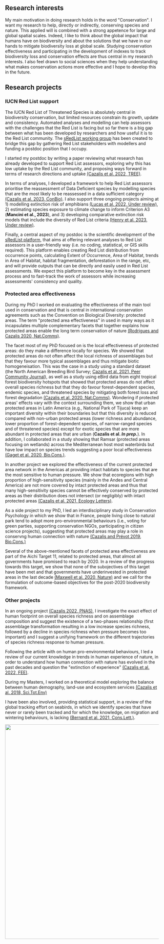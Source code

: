 ## Research interests
My main motivation in doing research holds in the word "Conservation". I want my research to help, directly or indirectly, conserving species and nature. This applied will is combined with a strong appetence for large and global spatial scales. Indeed, I like to think about the global impact that humans have on biodiversity and about the solutions that we have in our hands to mitigate biodiversity loss at global scale. Studying conservation effectiveness and participating in the development of indexes to track biodiversity loss and conservation effects are thus central in my research interests. I also feel drawn to social sciences when they help understanding what makes conservation actions more effective and I hope to develop this in the future.


## Research projects
### IUCN Red List support
The IUCN Red List of Threatened Species is absolutely central in biodiversity conservation, but limited resources constrain its growth, update and consistency. Automated analyses and modelling can help assessors with the challenges that the Red List is facing but so far there is a big gap between what has been developed by researchers and how useful it is to the Red List community. The [sRedList working group](https://www.idiv.de/en/sredlist.html) has been created to bridge this gap by gathering Red List stakeholders with modellers and funding a postdoc position that I occupy.

I started my postdoc by writing a paper reviewing what research has already developed to support Red List assessors, exploring why this has low uptake by the Red List community, and proposing ways forward in terms of research directions and uptake [(Cazalis et al. 2022, TREE)](https://www.sciencedirect.com/science/article/pii/S0169534721003372?dgcid=author).

In terms of analyses, I developed a framework to help Red List assessors prioritise the reassessment of Data Deficient species by modelling species that are the most likely to be reassessed in a data sufficient category [(Cazalis et al. 2023, ConBio)](https://conbio.onlinelibrary.wiley.com/doi/full/10.1111/cobi.14139). I also support three ongoing projects aiming at 1) modelling extinction risk of amphibians [(Lucas et al. 2022, Under review)](https://www.biorxiv.org/content/10.1101/2023.02.08.526823v1), 2) estimating species exposure to climate change to inform Criterion A3 (**Mancini et al., 2023**), and 3) developing comparative extinction risk models that include the diversity of Red List criteria [(Henry et al. 2023, Under review)](https://www.biorxiv.org/content/10.1101/2023.06.08.544254v1.abstract).

Finally, a central aspect of my postdoc is the scientific development of the [sRedList platform](https://sredlist.eu/#/home), that aims at offering relevant analyses to Red List assessors in a user-friendly way (i.e. no coding, statistical, or GIS skills required). This platform enables creating Red List distribution from occurrence points, calculating Extent of Occurrence, Area of Habitat, trends in Area of Habitat, habitat fragmentation, deforestation in the range, etc, and will provide outputs that can be directly and easily used in Red List assessments. We expect this platform to become key in the assessment process and to fast-track the work of assessors while increasing assessments' consistency and quality.


### Protected area effectiveness

During my PhD I worked on evaluating the effectiveness of the main tool used in conservation and that is central in international conservation agreements such as the Convention on Biological Diversity: protected areas. The term "protected area effectiveness" in used in many ways as it incapsulates multiple complementary facets that together explains how protected areas enable the long term conservation of nature [(Rodrigues and Cazalis 2020, Nat.Comms)](https://www.nature.com/articles/s41467-020-18989-2). 

The facet most of my PhD focused on is the local effectiveness of protected areas: do they make a difference locally for species. We showed that protected areas do not often affect the local richness of assemblages but that they favour more typical assemblages and thus mitigate biotic homogeneisation. This was the case in a study using a standard dataset (the North American Breeding Bird Survey; [Cazalis et al. 2021, Peer Community Journal](https://peercommunityjournal.org/articles/10.24072/pcjournal.5/)), as well as a study using eBird data from eight tropical forest biodiversity hotspots that showed that protected areas do not affect overall species richness but that they do favour forest-dependent species, endemic species, and threatened species by mitigating both forest loss and forest degradation [(Cazalis et al. 2020, Nat.Comms)](https://www.nature.com/articles/s41467-020-18230-0). Wondering if protected areas' effects vary with the context surrounding them, we show that urban protected areas in Latin America (e.g., National Park of Tijuca) keep an important diversity within their boundaries but that this diversity is reduced compared with non-urban protected areas (lower richness and abundance, lower proportion of forest-dependent species, of narrow-ranged species and of threatened species) except for exotic species that are more abundant in protected areas that are urban (**Cazalis et al. *In prep.***). In addition, I collaborated in a study showing that Ramsar (protected areas focusing on wetlands) across the Mediterranean host most waterbirds but have low impact on species trends suggesting a poor local effectiveness [(Gaget et al. 2020, Bio.Cons.)](https://www.sciencedirect.com/science/article/abs/pii/S0006320719315332?dgcid=author).

In another project we explored the effectiveness of the current protected area network in the Americas at providing intact habitats to species that are the most sensitive to human pressure. We show that ecoregions with high proportion of high-sensitivity species (mainly in the Andes and Central America) are not more covered by intact protected areas and thus that many high-sensitivity species cannot be effectively conserved by protected areas as their distribution does not intersect (or negligibly) with intact protected areas [(Cazalis et al. 2021, Ecology Letters)](https://onlinelibrary.wiley.com/doi/10.1111/ele.13859).

As a side project to my PhD, I led an interdisciplinary study in Conservation Psychology in which we show that in France, people living close to natural park tend to adopt more pro-environmental behaviours (i.e., voting for green parties, supporting conservation NGOs, participating in citizen science projects), suggesting that protected areas may play a role in conservng human connection with nature [(Cazalis and Prévot 2019, Bio.Cons.)](https://doi.org/10.1016/j.biocon.2019.03.012)

Several of the above-mentioned facets of protected area effectiveness are part of the Aichi Target 11, related to protected areas, that almost all governments have promised to reach by 2020. In a review of the progress towards this target, we show that none of the subojectives of this target have been met and that governments have underinvested in protected areas in the last decade [(Maxwell et al. 2020, Nature)](https://www.nature.com/articles/s41586-020-2773-z) and we call for the formulation of outcome-based objectives for the post-2020 biodiversity framework.


### Other projects
In an ongoing project [(Cazalis 2022, PNAS)](https://www.pnas.org/doi/full/10.1073/pnas.2107361119), I investigate the exact effect of human footprint on overall species richness and on assemblage composition and suggest the existence of a two-phases relationship (first assemblage transformation resulting in a low increase species richness, followed by a decline in species richness when pressure becomes too important) and I suggest a unifying framework on the different trajectories of species richness response to human pressure.

Following the article with on human pro-environmental behaviours, I led a review of our current knowledge in trends in human experience of nature, in order to understand how human connection with nature has evolved in the past decades and question the "extinction of experience" [(Cazalis et al. 2022, FEE)](https://esajournals.onlinelibrary.wiley.com/doi/10.1002/fee.2540).

During my Masters, I worked on a theoretical model exploring the balance between human demography, land-use and ecosystem services [(Cazalis et al. 2018, Sci.Tot.Env)](https://doi.org/10.1016/j.scitotenv.2018.03.360)

I have been also involved, providing statistical support, in a review of the global tracking effort on seabirds, in which we identify species that have never or rarely been tracked and for which the knowledge, on migration and wintering behaviours, is lacking [(Bernard et al. 2021, Cons.Lett.)](https://conbio.onlinelibrary.wiley.com/doi/full/10.1111/conl.12804).



<img src="https://victorcazalis.github.io/Hirondelle rustique5 - Rouveyrac - 25-06-13.JPG"  align="center" width="700">
